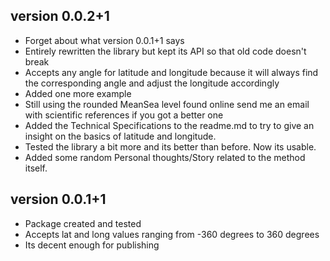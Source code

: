 ## version 0.0.2+1

- Forget about what version 0.0.1+1 says
- Entirely rewritten the library but kept its API so that old code doesn't break
- Accepts any angle for latitude and longitude because it will always find the corresponding angle and adjust the longitude accordingly
- Added one more example
- Still using the rounded MeanSea level found online send me an email with scientific references if you got a better one
- Added the Technical Specifications to the readme.md to try to give an insight on the basics of latitude and longitude.
- Tested the library a bit more and its better than before. Now its usable.
- Added some random Personal thoughts/Story related to the method itself.

## version 0.0.1+1

- Package created and tested
- Accepts lat and long values ranging from -360 degrees to 360 degrees
- Its decent enough for publishing
